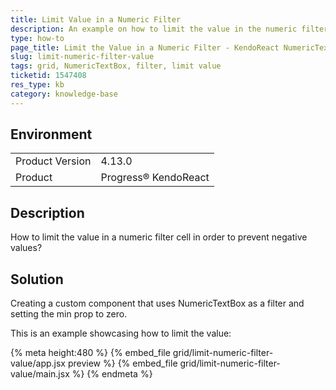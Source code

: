 ```yaml
---
title: Limit Value in a Numeric Filter
description: An example on how to limit the value in the numeric filter of the KendoReact NumericTextBox.
type: how-to
page_title: Limit the Value in a Numeric Filter - KendoReact NumericTextBox
slug: limit-numeric-filter-value
tags: grid, NumericTextBox, filter, limit value
ticketid: 1547408
res_type: kb
category: knowledge-base
---
```


## Environment
<table>
    <tbody>
	    <tr>
	    	<td>Product Version</td>
	    	<td>4.13.0</td>
	    </tr>
	    <tr>
	    	<td>Product</td>
	    	<td>Progress® KendoReact</td>
	    </tr>
    </tbody>
</table>


## Description
How to limit the value in a numeric filter cell in order to prevent negative values?

## Solution
Creating a custom component that uses NumericTextBox as a filter and setting the min prop to zero.

This is an example showcasing how to limit the value:

{% meta height:480 %}
{% embed_file grid/limit-numeric-filter-value/app.jsx preview %}
{% embed_file grid/limit-numeric-filter-value/main.jsx %}
{% endmeta %}
